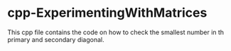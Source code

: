 # cpp-ExperimentingWithMatrices

This cpp file contains the code on how to check the smallest number in th primary and secondary diagonal.
